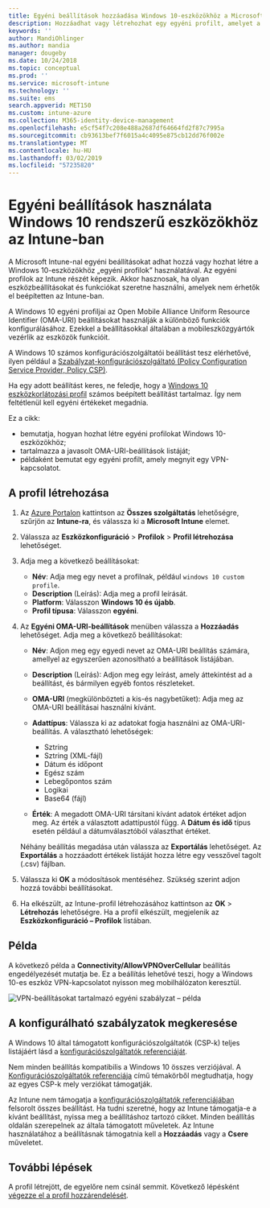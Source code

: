 ```yaml
---
title: Egyéni beállítások hozzáadása Windows 10-eszközökhöz a Microsoft Intune-ban – Azure | Microsoft Docs
description: Hozzáadhat vagy létrehozhat egy egyéni profilt, amelyet a Windows 10 rendszerű eszközök OMA-URI-beállításaihoz használhat a Microsoft Intune-ban. Egyéni beállítások hozzáadásához használjon egyéni profilt.
keywords: ''
author: MandiOhlinger
ms.author: mandia
manager: dougeby
ms.date: 10/24/2018
ms.topic: conceptual
ms.prod: ''
ms.service: microsoft-intune
ms.technology: ''
ms.suite: ems
search.appverid: MET150
ms.custom: intune-azure
ms.collection: M365-identity-device-management
ms.openlocfilehash: e5cf54f7c208e488a2687df64664fd2f87c7995a
ms.sourcegitcommit: cb93613bef7f6015a4c4095e875cb12dd76f002e
ms.translationtype: MT
ms.contentlocale: hu-HU
ms.lasthandoff: 03/02/2019
ms.locfileid: "57235820"
---
```

# <a name="use-custom-settings-for-windows-10-devices-in-intune"></a>Egyéni beállítások használata Windows 10 rendszerű eszközökhöz az Intune-ban

A Microsoft Intune-nal egyéni beállításokat adhat hozzá vagy hozhat létre a Windows 10-eszközökhöz „egyéni profilok” használatával. Az egyéni profilok az Intune részét képezik. Akkor hasznosak, ha olyan eszközbeállításokat és funkciókat szeretne használni, amelyek nem érhetők el beépítetten az Intune-ban.

A Windows 10 egyéni profiljai az Open Mobile Alliance Uniform Resource Identifier (OMA-URI) beállításokat használják a különböző funkciók konfigurálásához. Ezekkel a beállításokkal általában a mobileszközgyártók vezérlik az eszközök funkcióit. 

A Windows 10 számos konfigurációszolgáltatói beállítást tesz elérhetővé, ilyen például a [Szabályzat-konfigurációszolgáltató (Policy Configuration Service Provider, Policy CSP)](https://technet.microsoft.com/itpro/windows/manage/how-it-pros-can-use-configuration-service-providers).

Ha egy adott beállítást keres, ne feledje, hogy a [Windows 10 eszközkorlátozási profil](device-restrictions-windows-10.md) számos beépített beállítást tartalmaz. Így nem feltétlenül kell egyéni értékeket megadnia.

Ez a cikk:

- bemutatja, hogyan hozhat létre egyéni profilokat Windows 10-eszközökhöz;
- tartalmazza a javasolt OMA-URI-beállítások listáját;
- példaként bemutat egy egyéni profilt, amely megnyit egy VPN-kapcsolatot.

## <a name="create-the-profile"></a>A profil létrehozása

1. Az [Azure Portalon](https://portal.azure.com) kattintson az **Összes szolgáltatás** lehetőségre, szűrjön az **Intune-ra**, és válassza ki a **Microsoft Intune** elemet.
2. Válassza az **Eszközkonfiguráció** > **Profilok** > **Profil létrehozása** lehetőséget.
3. Adja meg a következő beállításokat:

    - **Név**: Adja meg egy nevet a profilnak, például `windows 10 custom profile`.
    - **Description** (Leírás): Adja meg a profil leírását.
    - **Platform**: Válasszon **Windows 10 és újabb**.
    - **Profil típusa**: Válasszon **egyéni**.

4. Az **Egyéni OMA-URI-beállítások** menüben válassza a **Hozzáadás** lehetőséget. Adja meg a következő beállításokat:

    - **Név**: Adjon meg egy egyedi nevet az OMA-URI beállítás számára, amellyel az egyszerűen azonosítható a beállítások listájában.
    - **Description** (Leírás): Adjon meg egy leírást, amely áttekintést ad a beállítást, és bármilyen egyéb fontos részleteket.
    - **OMA-URI** (megkülönbözteti a kis-és nagybetűket): Adja meg az OMA-URI beállításai használni kívánt.
    - **Adattípus**: Válassza ki az adatokat fogja használni az OMA-URI-beállítás. A választható lehetőségek:

        - Sztring
        - Sztring (XML-fájl)
        - Dátum és időpont
        - Egész szám
        - Lebegőpontos szám
        - Logikai
        - Base64 (fájl)

    - **Érték**: A megadott OMA-URI társítani kívánt adatok értéket adjon meg. Az érték a választott adattípustól függ. A **Dátum és idő** típus esetén például a dátumválasztóból választhat értéket.

    Néhány beállítás megadása után válassza az **Exportálás** lehetőséget. Az **Exportálás** a hozzáadott értékek listáját hozza létre egy vesszővel tagolt (.csv) fájlban.

5. Válassza ki **OK** a módosítások mentéséhez. Szükség szerint adjon hozzá további beállításokat.
6. Ha elkészült, az Intune-profil létrehozásához kattintson az **OK** > **Létrehozás** lehetőségre. Ha a profil elkészült, megjelenik az **Eszközkonfiguráció – Profilok** listában.

## <a name="example"></a>Példa

A következő példa a **Connectivity/AllowVPNOverCellular** beállítás engedélyezését mutatja be. Ez a beállítás lehetővé teszi, hogy a Windows 10-es eszköz VPN-kapcsolatot nyisson meg mobilhálózaton keresztül.

![VPN-beállításokat tartalmazó egyéni szabályzat – példa](./media/custom-policy-example.png)

## <a name="find-the-policies-you-can-configure"></a>A konfigurálható szabályzatok megkeresése

A Windows 10 által támogatott konfigurációszolgáltatók (CSP-k) teljes listájáért lásd a [konfigurációszolgáltatók referenciáját](https://msdn.microsoft.com/windows/hardware/commercialize/customize/mdm/configuration-service-provider-reference).

Nem minden beállítás kompatibilis a Windows 10 összes verziójával. A [Konfigurációszolgáltatók referenciája](https://msdn.microsoft.com/windows/hardware/commercialize/customize/mdm/configuration-service-provider-reference) című témakörből megtudhatja, hogy az egyes CSP-k mely verziókat támogatják.

Az Intune nem támogatja a [konfigurációszolgáltatók referenciájában](https://msdn.microsoft.com/windows/hardware/commercialize/customize/mdm/configuration-service-provider-reference) felsorolt összes beállítást. Ha tudni szeretné, hogy az Intune támogatja-e a kívánt beállítást, nyissa meg a beállításhoz tartozó cikket. Minden beállítás oldalán szerepelnek az általa támogatott műveletek. Az Intune használatához a beállításnak támogatnia kell a **Hozzáadás** vagy a **Csere** műveletet.

## <a name="next-steps"></a>További lépések

A profil létrejött, de egyelőre nem csinál semmit. Következő lépésként [végezze el a profil hozzárendelését](device-profile-assign.md).
